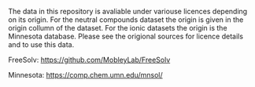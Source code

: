 The data in this repository is avaliable under variouse licences depending on its origin.
For the neutral compounds dataset the origin is given in the origin collumn of the dataset. 
For the ionic datasets the origin is the Minnesota database.
Please see the origional sources for licence details and to use this data.

FreeSolv: https://github.com/MobleyLab/FreeSolv

Minnesota: https://comp.chem.umn.edu/mnsol/
